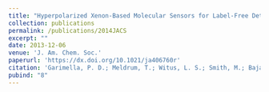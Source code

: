 ```yaml
---
title: "Hyperpolarized Xenon-Based Molecular Sensors for Label-Free Detection of analytes"
collection: publications
permalink: /publications/2014JACS
excerpt: ""
date: 2013-12-06
venue: 'J. Am. Chem. Soc.'
paperurl: 'https://dx.doi.org/10.1021/ja406760r'
citation: 'Garimella, P. D.; Meldrum, T.; Witus, L. S.; Smith, M.; Bajaj, V S.; Wemmer, D. E.; Francis, M. B.; Pines, A. <i>J. Am. Chem. Soc.</i> <b>2014,</b> <i>136,</i> 164–168.'
pubind: "8"
---
```

